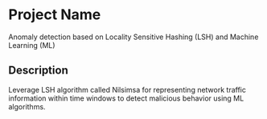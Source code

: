 # Project Name
Anomaly detection based on Locality Sensitive Hashing (LSH) and Machine Learning (ML)
## Description
Leverage LSH algorithm called Nilsimsa for representing network traffic information within time windows to detect malicious behavior using ML algorithms.


